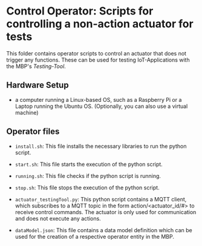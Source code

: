 # Control Operator: Scripts for controlling a non-action actuator for tests

This folder contains operator scripts to control an actuator that does not trigger any functions. These can be used for testing IoT-Applications with the MBP's *Testing-Tool*.

## Hardware Setup 

 -  a computer running a Linux-based OS, such as a Raspberry Pi or a Laptop running the Ubuntu OS. (Optionally, you can also use a virtual machine)


## Operator files 

 - `install.sh`: This file installs the necessary libraries to run the python script. 
 
 - `start.sh`: This file starts the execution of the python script.
 
 - `running.sh`: This file checks if the python script is running.
  
 - `stop.sh`: This file stops the execution of the python script.
 
 - `actuator_testingTool.py`: This python script contains a MQTT client, which subscribes to a MQTT topic in the form action/<actuator_id/#> to receive control commands. The actuator is only used for communication and does not execute any actions. 

 - `dataModel.json`: This file contains a data model definition which can be used for the creation of a respective operator entity in the MBP.